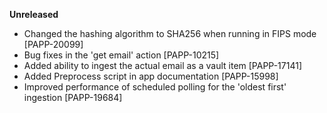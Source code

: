 **Unreleased**
* Changed the hashing algorithm to SHA256 when running in FIPS mode [PAPP-20099]
* Bug fixes in the 'get email' action [PAPP-10215]
* Added ability to ingest the actual email as a vault item [PAPP-17141]
* Added Preprocess script in app documentation [PAPP-15998]
* Improved performance of scheduled polling for the 'oldest first' ingestion [PAPP-19684]